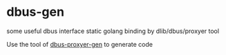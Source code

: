 dbus-gen
========

some useful dbus interface  static golang binding  by dlib/dbus/proxyer tool

Use the tool of [dbus-proxyer-gen](https://github.com/linuxdeepin/go-lib/tree/master/dbus/proxyer) to generate code
